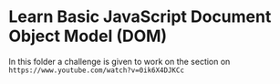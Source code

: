 
# Learn Basic JavaScript Document Object Model (DOM)

In this folder a challenge is given to work on the section on `https://www.youtube.com/watch?v=0ik6X4DJKCc`

